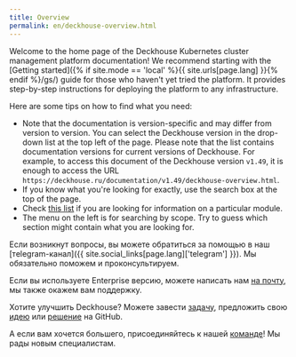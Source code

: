 ```yaml
---
title: Overview
permalink: en/deckhouse-overview.html
---
```


Welcome to the home page of the Deckhouse Kubernetes cluster management platform documentation! We recommend starting with the [Getting started]({% if site.mode == 'local' %}{{ site.urls[page.lang] }}{% endif %}/gs/) guide for those who haven't yet tried the platform. It provides step-by-step instructions for deploying the platform to any infrastructure.

Here are some tips on how to find what you need:
- Note that the documentation is version-specific and may differ from version to version. You can select the Deckhouse version in the drop-down list at the top left of the page. Please note that the list contains documentation versions for current versions of Deckhouse. For example, to access this document of the Deckhouse version `v1.49`, it is enough to access the URL `https://deckhouse.ru/documentation/v1.49/deckhouse-overview.html`.
- If you know what you're looking for exactly, use the search box at the top of the page.
- Check [this list](revision-comparison.html) if you are looking for information on a particular module.
- The menu on the left is for searching by scope. Try to guess which section might contain what you are looking for.

Если возникнут вопросы, вы можете обратиться за помощью в наш [тelegram-канал]({{ site.social_links[page.lang]['telegram'] }}). Мы обязательно поможем и проконсультируем.

Если вы используете Enterprise версию, можете написать нам [на почту](mailto:support@deckhouse.ru), мы также окажем вам поддержку.

Хотите улучшить Deckhouse? Можете завести [задачу](https://github.com/deckhouse/deckhouse/issues/), предложить свою [идею](https://github.com/deckhouse/deckhouse/discussions) или [решение](https://github.com/deckhouse/deckhouse/blob/main/CONTRIBUTING.md) на GitHub.

А если вам хочется большего, присоединяйтесь к нашей [команде](https://job.flant.ru/)! Мы рады новым специалистам.

